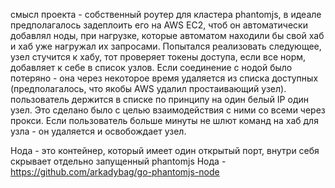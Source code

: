 смысл проекта - собственный роутер для кластера phantomjs, в идеале предполагалось задеплоить его на AWS EC2, чтоб он автоматически добавлял ноды, при нагрузке, которые автоматом находили бы свой хаб и хаб уже нагружал их запросами. Попытался реализовать следующее, узел стучится к хабу, тот проверяет токены доступа, если все норм, добавляет к себе в список узлов. Если соединение с нодой было потеряно - она через некоторое время удаляется из списка доступных (предполагалось, что якобы AWS удалил простаивающий узел). пользователь держится в списке по принципу на один белый IP один узел. Это сделано было с целью взаимодействия с ними со всеми через прокси. Если пользователь больше минуты не шлют команд на хаб для узла - он удаляется и освобождает узел.

Нода - это контейнер, который имеет один открытый порт, внутри себя скрывает отдельно запущенный phantomjs
Нода - https://github.com/arkadybag/go-phantomjs-node

